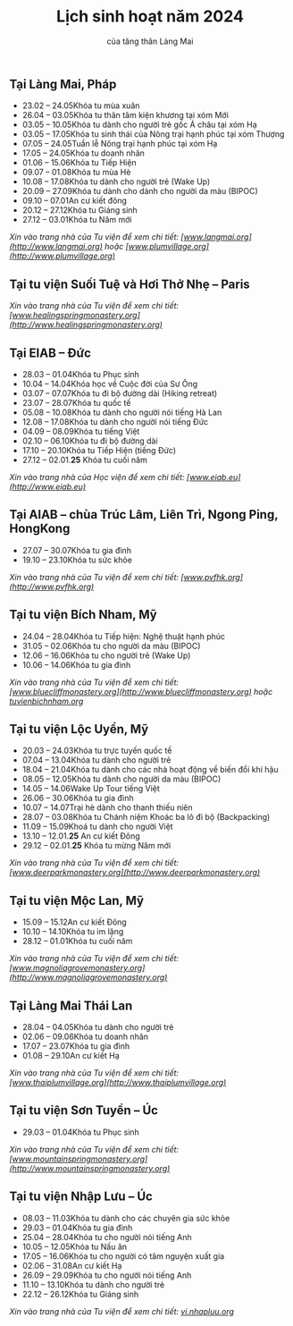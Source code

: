 ﻿---
title: Lịch sinh hoạt năm 2024
author: của tăng thân Làng Mai
---

## Tại Làng Mai, Pháp

- 23.02 – 24.05<span class="space"></span>Khóa tu mùa xuân
- 26.04 – 03.05<span class="space"></span>Khóa tu thân tâm kiện khương tại xóm Mới
- 03.05 – 10.05<span class="space"></span>Khóa tu dành cho người trẻ gốc Á châu tại xóm Hạ
- 03.05 – 17.05<span class="space"></span>Khóa tu sinh thái của Nông trại hạnh phúc tại xóm Thượng
- 07.05 – 24.05<span class="space"></span>Tuần lễ Nông trại hạnh phúc tại xóm Hạ
- 17.05 – 24.05<span class="space"></span>Khóa tu doanh nhân
- 01.06 – 15.06<span class="space"></span>Khóa tu Tiếp Hiện
- 09.07 – 01.08<span class="space"></span>Khóa tu mùa Hè
- 10.08 – 17.08<span class="space"></span>Khóa tu dành cho người trẻ (Wake Up)
- 20.09 – 27.09<span class="space"></span>Khóa tu dành cho dành cho người da màu (BIPOC)
- 09.10 – 07.01<span class="space"></span>An cư kiết đông 
- 20.12 – 27.12<span class="space"></span>Khóa tu Giáng sinh
- 27.12 – 03.01<span class="space"></span>Khóa tu Năm mới

*Xin vào trang nhà của Tu viện để xem chi tiết: [www.langmai.org](http://www.langmai.org) hoặc [www.plumvillage.org](http://www.plumvillage.org)*

## Tại tu viện Suối Tuệ và Hơi Thở Nhẹ – Paris

*Xin vào trang nhà của Tu viện để xem chi tiết: [www.healingspringmonastery.org](http://www.healingspringmonastery.org)*

## Tại EIAB – Đức

- 28.03 – 01.04<span class="space"></span>Khóa tu Phục sinh
- 10.04 – 14.04<span class="space"></span>Khóa học về Cuộc đời của Sư Ông 
- 03.07 – 07.07<span class="space"></span>Khóa tu đi bộ đường dài (Hiking retreat)
- 23.07 – 28.07<span class="space"></span>Khóa tu quốc tế 
- 05.08 – 10.08<span class="space"></span>Khóa tu dành cho người nói tiếng Hà Lan
- 12.08 – 17.08<span class="space"></span>Khóa tu dành cho người nói tiếng Đức
- 04.09 – 08.09<span class="space"></span>Khóa tu tiếng Việt
- 02.10 – 06.10<span class="space"></span>Khóa tu đi bộ đường dài 
- 17.10 – 20.10<span class="space"></span>Khóa tu Tiếp Hiện (tiếng Đức)
- 27.12 – 02.01.**25** Khóa tu cuối năm

*Xin vào trang nhà của Học viện để xem chi tiết: [www.eiab.eu](http://www.eiab.eu)* 

## Tại AIAB – chùa Trúc Lâm, Liên Trì, Ngong Ping, HongKong

- 27.07 – 30.07<span class="space"></span>Khóa tu gia đình
- 19.10 – 23.10<span class="space"></span>Khóa tu sức khỏe

*Xin vào trang nhà của Tu viện để xem chi tiết: [www.pvfhk.org](http://www.pvfhk.org)* 

## Tại tu viện Bích Nham, Mỹ

- 24.04 – 28.04<span class="space"></span>Khóa tu Tiếp hiện: Nghệ thuật hạnh phúc
- 31.05 – 02.06<span class="space"></span>Khóa tu cho người da màu (BIPOC)
- 12.06 – 16.06<span class="space"></span>Khóa tu cho người trẻ (Wake Up)
- 10.06 – 14.06<span class="space"></span>Khóa tu gia đình

*Xin vào trang nhà của Tu viện để xem chi tiết:  
[www.bluecliffmonastery.org](http://www.bluecliffmonastery.org) hoặc [tuvienbichnham.org](tuvienbichnham.org)* 

<div class="page-break"></div>

## Tại tu viện Lộc Uyển, Mỹ

- 20.03 – 24.03<span class="space"></span>Khóa tu trực tuyến quốc tế
- 07.04 – 13.04<span class="space"></span>Khóa tu dành cho người trẻ
- 18.04 – 21.04<span class="space"></span>Khóa tu dành cho các nhà hoạt động về biến đổi khí hậu
- 08.05 – 12.05<span class="space"></span>Khóa tu dành cho người da màu (BIPOC)
- 14.05 – 14.06<span class="space"></span>Wake Up Tour tiếng Việt
- 26.06 – 30.06<span class="space"></span>Khóa tu gia đình
- 10.07 – 14.07<span class="space"></span>Trại hè dành cho thanh thiếu niên
- 28.07 – 03.08<span class="space"></span>Khóa tu Chánh niệm Khoác ba lô đi bộ (Backpacking)
- 11.09 – 15.09<span class="space"></span>Khoá tu dành cho người Việt
- 13.10 – 12.01.**25** An cư kiết Đông
- 29.12 – 02.01.**25** Khóa tu mừng Năm mới

*Xin vào trang nhà của Tu viện để xem chi tiết:  
[www.deerparkmonastery.org](http://www.deerparkmonastery.org)* 

## Tại tu viện Mộc Lan, Mỹ

- 15.09 – 15.12<span class="space"></span>An cư kiết Đông
- 10.10 – 14.10<span class="space"></span>Khóa tu im lặng 
- 28.12 – 01.01<span class="space"></span>Khóa tu cuối năm

*Xin vào trang nhà của Tu viện để xem chi tiết:  
[www.magnoliagrovemonastery.org](http://www.magnoliagrovemonastery.org)* 

## Tại Làng Mai Thái Lan

- 28.04 – 04.05<span class="space"></span>Khóa tu dành cho người trẻ
- 02.06 – 09.06<span class="space"></span>Khóa tu doanh nhân
- 17.07 – 23.07<span class="space"></span>Khóa tu gia đình
- 01.08 – 29.10<span class="space"></span>An cư kiết Hạ

*Xin vào trang nhà của Tu viện để xem chi tiết:  
[www.thaiplumvillage.org](http://www.thaiplumvillage.org)* 

## Tại tu viện Sơn Tuyền – Úc

- 29.03 – 01.04<span class="space"></span>Khóa tu Phục sinh

*Xin vào trang nhà của Tu viện để xem chi tiết:  
[www.mountainspringmonastery.org](http://www.mountainspringmonastery.org)*

## Tại tu viện Nhập Lưu – Úc

- 08.03 – 11.03<span class="space"></span>Khóa tu dành cho các chuyên gia sức khỏe
- 29.03 – 01.04<span class="space"></span>Khóa tu gia đình
- 25.04 – 28.04<span class="space"></span>Khóa tu cho người nói tiếng Anh
- 10.05 – 12.05<span class="space"></span>Khóa tu Nấu ăn
- 17.05 – 16.06<span class="space"></span>Khóa tu cho người có tâm nguyện xuất gia
- 02.06 – 31.08<span class="space"></span>An cư kiết Hạ
- 26.09 – 29.09<span class="space"></span>Khóa tu cho người nói tiếng Anh
- 11.10 – 13.10<span class="space"></span>Khóa tu dành cho người trẻ
- 22.12 – 26.12<span class="space"></span>Khóa tu Giáng sinh

*Xin vào trang nhà của Tu viện để xem chi tiết: [vi.nhapluu.org](https://vi.nhapluu.org/)*
